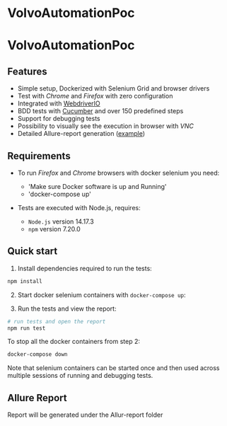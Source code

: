 # VolvoAutomationPoc
# VolvoAutomationPoc

## Features

- Simple setup, Dockerized with Selenium Grid and browser drivers
- Test with *Chrome* and *Firefox* with zero configuration
- Integrated with [WebdriverIO](https://webdriver.io/)
- BDD tests with [Cucumber](https://cucumber.io/docs/cucumber/) and over 150 predefined steps
- Support for debugging tests
- Possibility to visually see the execution in browser with *VNC*
- Detailed Allure-report generation ([example](https://wswebcreation.github.io/multiple-cucumber-html-reporter/browsers/index.html))

## Requirements

- To run *Firefox* and *Chrome* browsers with docker selenium you need:
    - 'Make sure Docker software is up and Running'
    - 'docker-compose up'

- Tests are executed with Node.js, requires:
    - `Node.js` version 14.17.3
    - `npm` version 7.20.0 

## Quick start

1. Install dependencies required to run the tests:

```sh
npm install
```

2. Start docker selenium containers with `docker-compose up`:


3. Run the tests and view the report:

```sh
# run tests and open the report
npm run test
```

To stop all the docker containers from step 2:

```sh
docker-compose down
```

Note that selenium containers can be started once and then used across multiple sessions of running and debugging tests.

## Allure Report 

Report will be generated under the Allur-report folder
